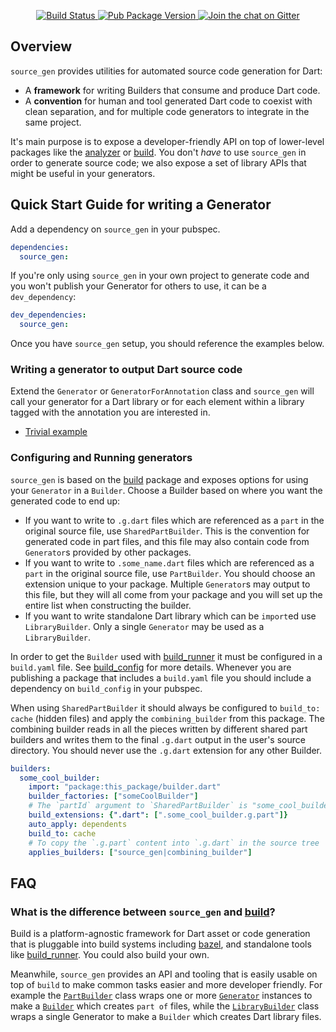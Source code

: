 <p align="center">
  <a href="https://travis-ci.org/dart-lang/source_gen">
    <img src="https://travis-ci.org/dart-lang/source_gen.svg?branch=master" alt="Build Status" />
  </a>
  <a href="https://pub.dartlang.org/packages/source_gen">
    <img src="https://img.shields.io/pub/v/source_gen.svg" alt="Pub Package Version" />
  </a>
  <a href="https://gitter.im/dart-lang/build">
    <img src="https://badges.gitter.im/dart-lang/build.svg" alt="Join the chat on Gitter" />
  </a>
</p>

## Overview

`source_gen` provides utilities for automated source code generation for Dart:

* A **framework** for writing Builders that consume and produce Dart code.
* A **convention** for human and tool generated Dart code to coexist with clean
  separation, and for multiple code generators to integrate in the same project.

It's main purpose is to expose a developer-friendly API on top of lower-level
packages like the [analyzer][] or [build][]. You don't _have_ to use
`source_gen` in order to generate source code; we also expose a set of library
APIs that might be useful in your generators.

## Quick Start Guide for writing a Generator

Add a dependency on `source_gen` in your pubspec.

```yaml
dependencies:
  source_gen:
```

If you're only using `source_gen` in your own project to generate code and you
won't publish your Generator for others to use, it can be a `dev_dependency`:

```yaml
dev_dependencies:
  source_gen:
```

Once you have `source_gen` setup, you should reference the examples below.

### Writing a generator to output Dart source code

Extend the `Generator` or `GeneratorForAnnotation` class and `source_gen` will
call your generator for a Dart library or for each element within a library
tagged with the annotation you are interested in.

* [Trivial example][]

### Configuring and Running generators

`source_gen` is based on the [build][] package and exposes options for using
your `Generator` in a `Builder`. Choose a Builder based on where you want the
generated code to end up:

- If you want to write to `.g.dart` files which are referenced as a `part` in
  the original source file, use `SharedPartBuilder`. This is the convention for
  generated code in part files, and this file may also contain code from
  `Generator`s provided by other packages.
- If you want to write to `.some_name.dart` files which are referenced as a
  `part` in the original source file, use `PartBuilder`. You should choose an
  extension unique to your package. Multiple `Generator`s may output to this
  file, but they will all come from your package and you will set up the entire
  list when constructing the builder.
- If you want to write standalone Dart library which can be `import`ed use
  `LibraryBuilder`. Only a single `Generator` may be used as a `LibraryBuilder`.

In order to get the `Builder` used with [build_runner][] it must be configured
in a `build.yaml` file. See [build_config][] for more details. Whenever you are
publishing a package that includes a `build.yaml` file you should include a
dependency on `build_config` in your pubspec.

When using `SharedPartBuilder` it should always be configured to `build_to:
cache` (hidden files) and apply the `combining_builder` from this package. The
combining builder reads in all the pieces written by different shared part
builders and writes them to the final `.g.dart` output in the user's source
directory. You should never use the `.g.dart` extension for any other Builder.

```yaml
builders:
  some_cool_builder:
    import: "package:this_package/builder.dart"
    builder_factories: ["someCoolBuilder"]
    # The `partId` argument to `SharedPartBuilder` is "some_cool_builder"
    build_extensions: {".dart": [".some_cool_builder.g.part"]}
    auto_apply: dependents
    build_to: cache
    # To copy the `.g.part` content into `.g.dart` in the source tree
    applies_builders: ["source_gen|combining_builder"]
```

## FAQ

### What is the difference between `source_gen` and [build][]?

Build is a platform-agnostic framework for Dart asset or code generation that
is pluggable into build systems including [bazel][bazel_codegen], and
standalone tools like [build_runner][]. You could also build your own.

Meanwhile, `source_gen` provides an API and tooling that is easily usable on
top of `build` to make common tasks easier and more developer friendly. For
example the [`PartBuilder`][api:PartBuilder] class wraps one or more
[`Generator`][api:Generator] instances to make a [`Builder`][api:Builder] which
creates `part of` files, while the [`LibraryBuilder`][api:LibraryBuilder] class
wraps a single Generator to make a `Builder` which creates Dart library files.

<!-- Packages -->
[analyzer]: https://pub.dartlang.org/packages/analyzer
[bazel_codegen]: https://pub.dartlang.org/packages/_bazel_codegen
[build]: https://pub.dartlang.org/packages/build
[build_config]: https://pub.dartlang.org/packages/build_config
[build_runner]: https://pub.dartlang.org/packages/build_runner

<!-- Dartdoc -->
[api:Builder]: https://pub.dartlang.org/documentation/build/latest/build/Builder-class.html
[api:Generator]: https://pub.dartlang.org/documentation/source_gen/latest/source_gen/Generator-class.html
[api:PartBuilder]: https://pub.dartlang.org/documentation/source_gen/latest/source_gen/PartBuilder-class.html
[api:LibraryBuilder]: https://pub.dartlang.org/documentation/source_gen/latest/source_gen/LibraryBuilder-class.html

[Trivial example]: https://github.com/dart-lang/source_gen/blob/master/source_gen/test/src/comment_generator.dart
